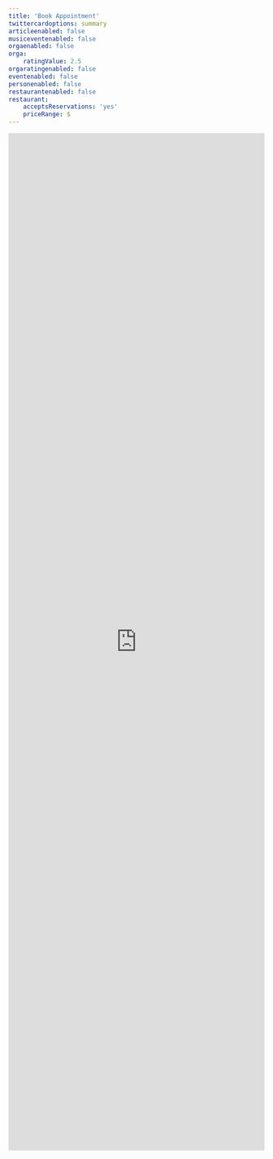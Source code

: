 ```yaml
---
title: 'Book Appointment'
twittercardoptions: summary
articleenabled: false
musiceventenabled: false
orgaenabled: false
orga:
    ratingValue: 2.5
orgaratingenabled: false
eventenabled: false
personenabled: false
restaurantenabled: false
restaurant:
    acceptsReservations: 'yes'
    priceRange: $
---
```


<iframe src='https://outlook.office365.com/owa/calendar/G2IT1@g2it.com.au/bookings/' width='100%' height='2000px' scrolling='yes' style='border:0'></iframe>